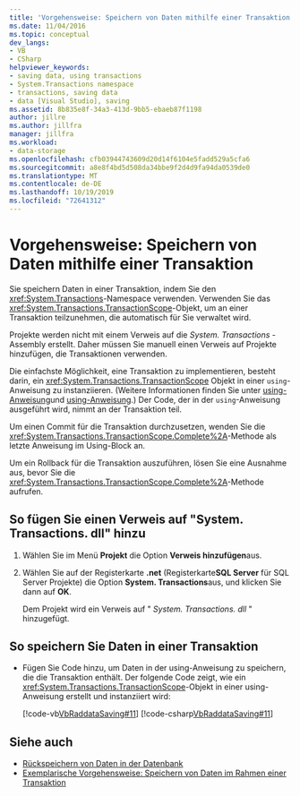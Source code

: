 ```yaml
---
title: 'Vorgehensweise: Speichern von Daten mithilfe einer Transaktion'
ms.date: 11/04/2016
ms.topic: conceptual
dev_langs:
- VB
- CSharp
helpviewer_keywords:
- saving data, using transactions
- System.Transactions namespace
- transactions, saving data
- data [Visual Studio], saving
ms.assetid: 8b835e8f-34a3-413d-9bb5-ebaeb87f1198
author: jillre
ms.author: jillfra
manager: jillfra
ms.workload:
- data-storage
ms.openlocfilehash: cfb03944743609d20d14f6104e5fadd529a5cfa6
ms.sourcegitcommit: a8e8f4bd5d508da34bbe9f2d4d9fa94da0539de0
ms.translationtype: MT
ms.contentlocale: de-DE
ms.lasthandoff: 10/19/2019
ms.locfileid: "72641312"
---
```

# <a name="how-to-save-data-by-using-a-transaction"></a>Vorgehensweise: Speichern von Daten mithilfe einer Transaktion

Sie speichern Daten in einer Transaktion, indem Sie den <xref:System.Transactions>-Namespace verwenden. Verwenden Sie das <xref:System.Transactions.TransactionScope>-Objekt, um an einer Transaktion teilzunehmen, die automatisch für Sie verwaltet wird.

Projekte werden nicht mit einem Verweis auf die *System. Transactions* -Assembly erstellt. Daher müssen Sie manuell einen Verweis auf Projekte hinzufügen, die Transaktionen verwenden.

Die einfachste Möglichkeit, eine Transaktion zu implementieren, besteht darin, ein <xref:System.Transactions.TransactionScope> Objekt in einer `using`-Anweisung zu instanziieren. (Weitere Informationen finden Sie unter [using-Anweisung](/dotnet/visual-basic/language-reference/statements/using-statement)und [using-Anweisung](/dotnet/csharp/language-reference/keywords/using-statement).) Der Code, der in der `using`-Anweisung ausgeführt wird, nimmt an der Transaktion teil.

Um einen Commit für die Transaktion durchzusetzen, wenden Sie die <xref:System.Transactions.TransactionScope.Complete%2A>-Methode als letzte Anweisung im Using-Block an.

Um ein Rollback für die Transaktion auszuführen, lösen Sie eine Ausnahme aus, bevor Sie die <xref:System.Transactions.TransactionScope.Complete%2A>-Methode aufrufen.

## <a name="to-add-a-reference-to-the-systemtransactionsdll"></a>So fügen Sie einen Verweis auf "System. Transactions. dll" hinzu

1. Wählen Sie im Menü **Projekt** die Option **Verweis hinzufügen**aus.

2. Wählen Sie auf der Registerkarte **.net** (Registerkarte**SQL Server** für SQL Server Projekte) die Option **System. Transactions**aus, und klicken Sie dann auf **OK**.

     Dem Projekt wird ein Verweis auf " *System. Transactions. dll* " hinzugefügt.

## <a name="to-save-data-in-a-transaction"></a>So speichern Sie Daten in einer Transaktion

- Fügen Sie Code hinzu, um Daten in der using-Anweisung zu speichern, die die Transaktion enthält. Der folgende Code zeigt, wie ein <xref:System.Transactions.TransactionScope>-Objekt in einer using-Anweisung erstellt und instanziiert wird:

     [!code-vb[VbRaddataSaving#11](../data-tools/codesnippet/VisualBasic/save-data-by-using-a-transaction_1.vb)]
     [!code-csharp[VbRaddataSaving#11](../data-tools/codesnippet/CSharp/save-data-by-using-a-transaction_1.cs)]

## <a name="see-also"></a>Siehe auch

- [Rückspeichern von Daten in der Datenbank](../data-tools/save-data-back-to-the-database.md)
- [Exemplarische Vorgehensweise: Speichern von Daten im Rahmen einer Transaktion](../data-tools/save-data-in-a-transaction.md)